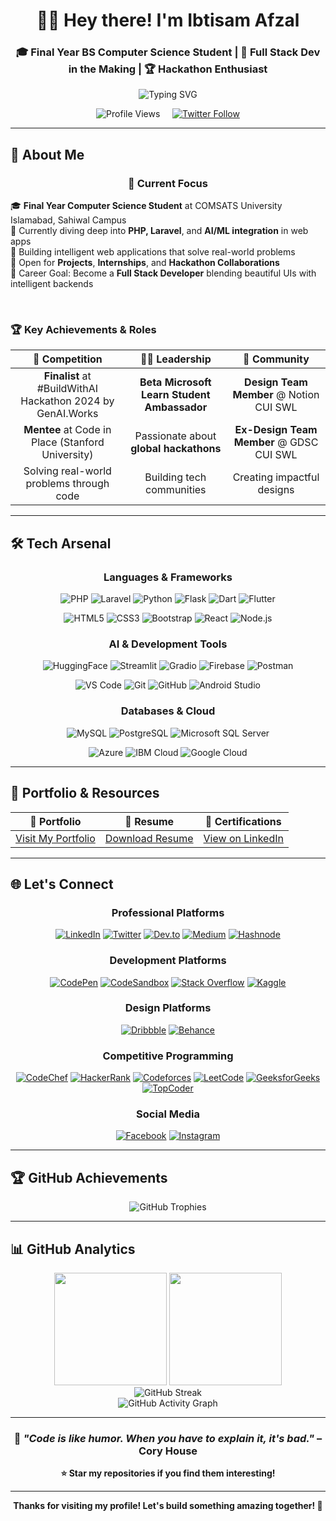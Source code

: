 <div align="center">

# 👨‍💻 Hey there! I'm **Ibtisam Afzal** 

### 🎓 Final Year BS Computer Science Student | 🚀 Full Stack Dev in the Making | 🏆 Hackathon Enthusiast

<img src="https://readme-typing-svg.herokuapp.com?font=Fira+Code&pause=1000&color=36BCF7&center=true&vCenter=true&width=435&lines=Full+Stack+Developer+in+Making;AI%2FML+Enthusiast;International+Hackathon+Participant;Open+Source+Contributor" alt="Typing SVG" />

<br/>

<p align="center">
  <img src="https://komarev.com/ghpvc/?username=ibtisamafzal&label=Profile%20views&color=0e75b6&style=for-the-badge" alt="Profile Views" />
  &nbsp;&nbsp;&nbsp;
  <a href="https://twitter.com/ibtisam_afzall" target="_blank">
    <img src="https://img.shields.io/twitter/follow/ibtisam_afzall?logo=twitter&style=for-the-badge&color=1DA1F2" alt="Twitter Follow" />
  </a>
</p>

</div>

---

## 🌟 **About Me**

<div align="center">

### 🎯 **Current Focus**

</div>

🎓 **Final Year Computer Science Student** at COMSATS University Islamabad, Sahiwal Campus  
🌱 Currently diving deep into **PHP, Laravel**, and **AI/ML integration** in web apps  
🚀 Building intelligent web applications that solve real-world problems  
🤝 Open for **Projects**, **Internships**, and **Hackathon Collaborations**  
🎯 Career Goal: Become a **Full Stack Developer** blending beautiful UIs with intelligent backends

<br clear="right"/>

### 🏆 **Key Achievements & Roles**

<div align="center">
  
| 🥇 **Competition** | 👨‍🎓 **Leadership** | 🎨 **Community** |
|:---:|:---:|:---:|
| **Finalist** at #BuildWithAI Hackathon 2024 by GenAI.Works | **Beta Microsoft Learn Student Ambassador** | **Design Team Member** @ Notion CUI SWL |
| **Mentee** at Code in Place (Stanford University) | Passionate about **global hackathons** | **Ex-Design Team Member** @ GDSC CUI SWL |
| Solving real-world problems through code | Building tech communities | Creating impactful designs |

</div>

---

## 🛠️ **Tech Arsenal**

<div align="center">

### **Languages & Frameworks**
![PHP](https://img.shields.io/badge/PHP-777BB4?style=for-the-badge&logo=php&logoColor=white)
![Laravel](https://img.shields.io/badge/Laravel-FF2D20?style=for-the-badge&logo=laravel&logoColor=white)
![Python](https://img.shields.io/badge/Python-3776AB?style=for-the-badge&logo=python&logoColor=white)
![Flask](https://img.shields.io/badge/Flask-000000?style=for-the-badge&logo=flask&logoColor=white)
![Dart](https://img.shields.io/badge/Dart-0175C2?style=for-the-badge&logo=dart&logoColor=white)
![Flutter](https://img.shields.io/badge/Flutter-02569B?style=for-the-badge&logo=flutter&logoColor=white)

![HTML5](https://img.shields.io/badge/HTML5-E34F26?style=for-the-badge&logo=html5&logoColor=white)
![CSS3](https://img.shields.io/badge/CSS3-1572B6?style=for-the-badge&logo=css3&logoColor=white)
![Bootstrap](https://img.shields.io/badge/Bootstrap-563D7C?style=for-the-badge&logo=bootstrap&logoColor=white)
![React](https://img.shields.io/badge/React-20232A?style=for-the-badge&logo=react&logoColor=61DAFB)
![Node.js](https://img.shields.io/badge/Node.js-43853D?style=for-the-badge&logo=node.js&logoColor=white)

### **AI & Development Tools**
![HuggingFace](https://img.shields.io/badge/🤗%20Hugging%20Face-FFD21E?style=for-the-badge)
![Streamlit](https://img.shields.io/badge/Streamlit-FF4B4B?style=for-the-badge&logo=streamlit&logoColor=white)
![Gradio](https://img.shields.io/badge/Gradio-FF7C00?style=for-the-badge)
![Firebase](https://img.shields.io/badge/Firebase-FFCA28?style=for-the-badge&logo=firebase&logoColor=black)
![Postman](https://img.shields.io/badge/Postman-FF6C37?style=for-the-badge&logo=postman&logoColor=white)

![VS Code](https://img.shields.io/badge/Visual_Studio_Code-0078D4?style=for-the-badge&logo=visual%20studio%20code&logoColor=white)
![Git](https://img.shields.io/badge/Git-F05032?style=for-the-badge&logo=git&logoColor=white)
![GitHub](https://img.shields.io/badge/GitHub-100000?style=for-the-badge&logo=github&logoColor=white)
![Android Studio](https://img.shields.io/badge/Android_Studio-3DDC84?style=for-the-badge&logo=android-studio&logoColor=white)

### **Databases & Cloud**
![MySQL](https://img.shields.io/badge/MySQL-00000F?style=for-the-badge&logo=mysql&logoColor=white)
![PostgreSQL](https://img.shields.io/badge/PostgreSQL-316192?style=for-the-badge&logo=postgresql&logoColor=white)
![Microsoft SQL Server](https://img.shields.io/badge/Microsoft%20SQL%20Server-CC2927?style=for-the-badge&logo=microsoft%20sql%20server&logoColor=white)

![Azure](https://img.shields.io/badge/Microsoft_Azure-0089D0?style=for-the-badge&logo=microsoft-azure&logoColor=white)
![IBM Cloud](https://img.shields.io/badge/IBM%20Cloud-1261FE?style=for-the-badge&logo=IBM%20Cloud&logoColor=white)
![Google Cloud](https://img.shields.io/badge/Google_Cloud-4285F4?style=for-the-badge&logo=google-cloud&logoColor=white)

</div>

---

## 📂 **Portfolio & Resources**

<div align="center">

| 🔗 **Portfolio** | 🧾 **Resume** | 📄 **Certifications** |
|:---:|:---:|:---:|
| [Visit My Portfolio](https://ibtisamafzal.github.io/Ibtisam-Personal-Portfolio/) | [Download Resume](https://github.com/ibtisamafzal/Ibtisam-Personal-Portfolio/blob/d19bed1da2fd6bd995099cd97e94cc99abfda2ba/assets/M-Ibtisam-Afzal.pdf) | [View on LinkedIn](https://www.linkedin.com/in/ibtisamafzal/) |

</div>

---

## 🌐 **Let's Connect**

<div align="center">

### **Professional Platforms**
<a href="https://linkedin.com/in/ibtisamafzal/" target="_blank"><img src="https://img.shields.io/badge/LinkedIn-0077B5?style=for-the-badge&logo=linkedin&logoColor=white" alt="LinkedIn"/></a>
<a href="https://twitter.com/ibtisam_afzall" target="_blank"><img src="https://img.shields.io/badge/Twitter-1DA1F2?style=for-the-badge&logo=twitter&logoColor=white" alt="Twitter"/></a>
<a href="https://dev.to/ibtisamafzal" target="_blank"><img src="https://img.shields.io/badge/dev.to-0A0A0A?style=for-the-badge&logo=dev.to&logoColor=white" alt="Dev.to"/></a>
<a href="https://medium.com/@ibtisamafzal" target="_blank"><img src="https://img.shields.io/badge/Medium-12100E?style=for-the-badge&logo=medium&logoColor=white" alt="Medium"/></a>
<a href="https://hashnode.com/@ibtisamafzal" target="_blank"><img src="https://img.shields.io/badge/Hashnode-2962FF?style=for-the-badge&logo=hashnode&logoColor=white" alt="Hashnode"/></a>

### **Development Platforms**
<a href="https://codepen.io/ibtisamafzal" target="_blank"><img src="https://img.shields.io/badge/Codepen-000000?style=for-the-badge&logo=codepen&logoColor=white" alt="CodePen"/></a>
<a href="https://codesandbox.com/ibtisam_afzal" target="_blank"><img src="https://img.shields.io/badge/Codesandbox-040404?style=for-the-badge&logo=codesandbox&logoColor=DBDBDB" alt="CodeSandbox"/></a>
<a href="https://stackoverflow.com/users/21440817" target="_blank"><img src="https://img.shields.io/badge/Stack_Overflow-FE7A16?style=for-the-badge&logo=stack-overflow&logoColor=white" alt="Stack Overflow"/></a>
<a href="https://kaggle.com/ibtisamafzal" target="_blank"><img src="https://img.shields.io/badge/Kaggle-035a7d?style=for-the-badge&logo=kaggle&logoColor=white" alt="Kaggle"/></a>

### **Design Platforms**
<a href="https://dribbble.com/ibtisamafzal" target="_blank"><img src="https://img.shields.io/badge/Dribbble-EA4C89?style=for-the-badge&logo=dribbble&logoColor=white" alt="Dribbble"/></a>
<a href="https://www.behance.net/ibtisamafzal" target="_blank"><img src="https://img.shields.io/badge/Behance-1769ff?style=for-the-badge&logo=behance&logoColor=white" alt="Behance"/></a>

### **Competitive Programming**
<a href="https://www.codechef.com/users/ibtisamafzal" target="_blank"><img src="https://img.shields.io/badge/CodeChef-%23964B00.svg?style=for-the-badge&logo=CodeChef&logoColor=white" alt="CodeChef"/></a>
<a href="https://www.hackerrank.com/ibtisamafzal" target="_blank"><img src="https://img.shields.io/badge/-Hackerrank-2EC866?style=for-the-badge&logo=HackerRank&logoColor=white" alt="HackerRank"/></a>
<a href="https://codeforces.com/profile/ibtisamafzal" target="_blank"><img src="https://img.shields.io/badge/Codeforces-445f9d?style=for-the-badge&logo=Codeforces&logoColor=white" alt="Codeforces"/></a>
<a href="https://www.leetcode.com/ibtisamafzal/" target="_blank"><img src="https://img.shields.io/badge/LeetCode-000000?style=for-the-badge&logo=LeetCode&logoColor=#d16c06" alt="LeetCode"/></a>
<a href="https://auth.geeksforgeeks.org/user/ibtisam_afzal" target="_blank"><img src="https://img.shields.io/badge/GeeksforGeeks-gray?style=for-the-badge&logo=geeksforgeeks&logoColor=35914c" alt="GeeksforGeeks"/></a>
<a href="https://www.topcoder.com/members/ibtisamafzal" target="_blank"><img src="https://img.shields.io/badge/TopCoder-29A7DF?style=for-the-badge&logo=topcoder&logoColor=white" alt="TopCoder"/></a>

### **Social Media**
<a href="https://fb.com/ibtisam.afzall" target="_blank"><img src="https://img.shields.io/badge/Facebook-1877F2?style=for-the-badge&logo=facebook&logoColor=white" alt="Facebook"/></a>
<a href="https://instagram.com/ibtisam.afzall/" target="_blank"><img src="https://img.shields.io/badge/Instagram-E4405F?style=for-the-badge&logo=instagram&logoColor=white" alt="Instagram"/></a>

</div>

---

## 🏆 **GitHub Achievements**

<div align="center">
  <img src="https://github-profile-trophy.vercel.app/?username=ibtisamafzal&theme=tokyonight&no-frame=true&no-bg=false&margin-w=4&row=2&column=3" alt="GitHub Trophies" />
</div>

---

## 📊 **GitHub Analytics**

<div align="center">
  <img height="180em" src="https://github-readme-stats.vercel.app/api?username=ibtisamafzal&show_icons=true&theme=tokyonight&include_all_commits=true&count_private=true"/>
  <img height="180em" src="https://github-readme-stats.vercel.app/api/top-langs/?username=ibtisamafzal&layout=compact&langs_count=8&theme=tokyonight"/>
</div>

<div align="center">
  <img src="https://github-readme-streak-stats.herokuapp.com/?user=ibtisamafzal&theme=tokyonight" alt="GitHub Streak" />
</div>

<div align="center">
  <img src="https://github-readme-activity-graph.vercel.app/graph?username=ibtisamafzal&theme=tokyo-night&bg_color=1a1b27&color=38bdae&line=70a5fd&point=bf91f3&area=true&hide_border=true" alt="GitHub Activity Graph" />
</div>

---

<div align="center">

### 💭 *"Code is like humor. When you have to explain it, it's bad."* – Cory House

**⭐ Star my repositories if you find them interesting!**

---

**Thanks for visiting my profile! Let's build something amazing together! 🚀**

</div>
